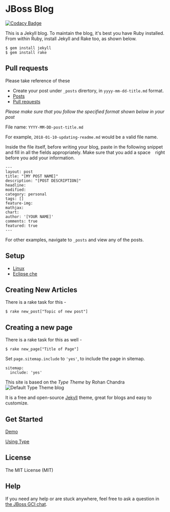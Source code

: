 # JBoss Blog

[![Codacy Badge](https://api.codacy.com/project/badge/Grade/b2466651fc844fb2a262645ae7d1b117)](https://www.codacy.com/app/aashutoshrathi/blog.jboss-outreach.org?utm_source=github.com&amp;utm_medium=referral&amp;utm_content=jboss-outreach/blog.jboss-outreach.org&amp;utm_campaign=Badge_Grade)


This is a Jekyll blog. To maintain the blog, it's best you have Ruby installed.
From within Ruby, install Jekyll and Rake too, as shown below.

```shell
$ gem install jekyll
$ gem install rake
```
## Pull requests

Please take reference of these 
* Create your post under `_posts` dirertory, in `yyyy-mm-dd-title.md` format. 
* [Posts](https://github.com/jboss-outreach/blog.jboss-outreach.org/tree/master/_posts)
* [Pull requests](https://github.com/jboss-outreach/blog.jboss-outreach.org/pull/21)

*Please make sure that you follow the specified format shown below in your post*

File name: `YYYY-MM-DD-post-title.md`

For example, `2018-01-10-updating-readme.md` would be a valid file name.

Inside the file itself, before writing your blog, paste in the following snippet and fill in all the fields appropriately. Make sure that you add a space ` `   right before you add your information.

```
---
layout: post
title: "[MY POST NAME]"
description: "[POST DESCRIPTION]"
headline: 
modified:
category: personal
tags: []
feature-img: 
mathjax: 
chart: 
author: '[YOUR NAME]'
comments: true
featured: true
---
```

For other examples, navigate to `_posts` and view any of the posts.

## Setup
* [Linux](https://blog.jboss-outreach.org/support/setup-linux)
* [Eclipse che](https://blog.jboss-outreach.org/support/eclipse-che-setup)

## Creating New Articles

There is a rake task for this -

```
$ rake new_post["Topic of new post"]
```

## Creating a new page

There is a rake task for this as well -

```
$ rake new_page["Title of Page"]
```
Set `page.sitemap.include` to `'yes'`, to include the page in sitemap.
```
sitemap:
  include: 'yes'
```


This site is based on the _Type Theme_ by Rohan Chandra
![Default Type Theme blog](https://cloud.githubusercontent.com/assets/816965/5142407/19742e48-71d6-11e4-8d9d-fdfe010784f0.png)

It is a free and open-source [Jekyll](http://jekyllrb.com) theme, great for blogs and easy to customize.

## Get Started

[Demo](https://rohanchandra.github.io/type-theme/)

[Using Type](https://rohanchandra.github.io/project/type/)

## License
The MIT License (MIT)

## Help
If you need any help or are stuck anywhere, feel free to ask a question in [the JBoss GCI chat](https://gitter.im/jboss-outreach/gci).
